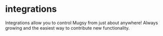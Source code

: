# integrations
Integrations allow you to control Mugsy from just about anywhere!  Always growing and the easiest way to contribute new functionality.
